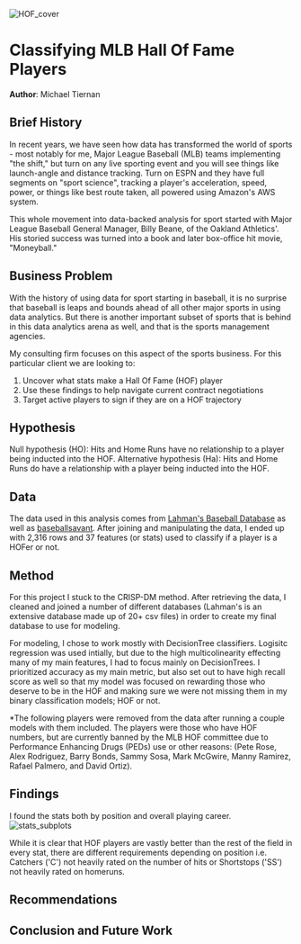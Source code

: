 ![HOF_cover](https://user-images.githubusercontent.com/67566192/109255123-5990fe00-77c1-11eb-94e9-254e184c0b78.jpg)

# Classifying MLB Hall Of Fame Players

**Author**: Michael Tiernan

## Brief History
In recent years, we have seen how data has transformed the world of sports - most notably for me, Major League Baseball (MLB) teams implementing "the shift," but turn on any live sporting event and you will see things like launch-angle and distance tracking. Turn on ESPN and they have full segments on "sport science", tracking a player's acceleration, speed, power, or things like best route taken, all powered using Amazon's AWS system. 

This whole movement into data-backed analysis for sport started with Major League Baseball General Manager, Billy Beane, of the Oakland Athletics'. His storied success was turned into a book and later box-office hit movie, "Moneyball." 

## Business Problem
With the history of using data for sport starting in baseball, it is no surprise that baseball is leaps and bounds ahead of all other major sports in using data analytics. But there is another important subset of sports that is behind in this data analytics arena as well, and that is the sports management agencies. 

My consulting firm focuses on this aspect of the sports business. For this particular client we are looking to:
1) Uncover what stats make a Hall Of Fame (HOF) player
2) Use these findings to help navigate current contract negotiations
3) Target active players to sign if they are on a HOF trajectory 

## Hypothesis
Null hypothesis (HO): Hits and Home Runs have no relationship to a player being inducted into the HOF. 
Alternative hypothesis (Ha): Hits and Home Runs do have a relationship with a player being inducted into the HOF.

## Data
The data used in this analysis comes from [Lahman's Baseball Database](http://www.seanlahman.com/baseball-archive/statistics/) as well as [baseballsavant](https://baseballsavant.mlb.com/leaderboard/custom?year=2019,2018,2017,2016,2015&type=batter&filter=&sort=4&sortDir=desc&min=q&selections=xba,xslg,xwoba,xobp,xiso,exit_velocity_avg,launch_angle_avg,barrel_batted_rate,&chart=false&x=xba&y=xba&r=no&chartType=beeswarm). After joining and manipulating the data, I ended up with 2,316 rows and 37 features (or stats) used to classify if a player is a HOFer or not. 


## Method
For this project I stuck to the CRISP-DM method. After retrieving the data, I cleaned and joined a number of different databases (Lahman's is an extensive database made up of 20+ csv files) in order to create my final database to use for modeling. 

For modeling, I chose to work mostly with DecisionTree classifiers. Logisitc regression was used intially, but due to the high multicolinearity effecting many of my main features, I had to focus mainly on DecisionTrees. I prioritized accuracy as my main metric, but also set out to have high recall score as well so that my model was focused on rewarding those who deserve to be in the HOF and making sure we were not missing them in my binary classification models; HOF or not.

*The following players were removed from the data after running a couple models with them included. The players were those who have HOF numbers, but are currently banned by the MLB HOF committee due to Performance Enhancing Drugs (PEDs) use or other reasons:
(Pete Rose, Alex Rodriguez, Barry Bonds, Sammy Sosa, Mark McGwire, Manny Ramirez, Rafael Palmero, and David Ortiz).

## Findings
I found the stats both by position and overall playing career.
![stats_subplots](https://user-images.githubusercontent.com/67566192/109269259-40487b80-77da-11eb-9537-db72fbce3be8.png)

While it is clear that HOF players are vastly better than the rest of the field in every stat, there are different requirements depending on position i.e. Catchers ('C') not heavily rated on the number of hits or Shortstops ('SS') not heavily rated on homeruns. 




## Recommendations


## Conclusion and Future Work

    
